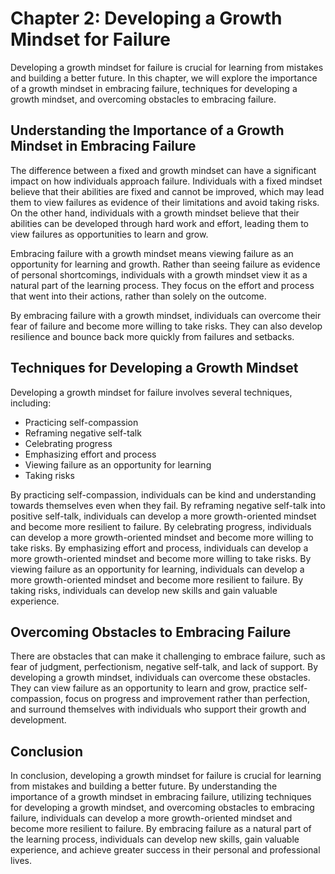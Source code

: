 Chapter 2: Developing a Growth Mindset for Failure
==================================================

Developing a growth mindset for failure is crucial for learning from mistakes and building a better future. In this chapter, we will explore the importance of a growth mindset in embracing failure, techniques for developing a growth mindset, and overcoming obstacles to embracing failure.

Understanding the Importance of a Growth Mindset in Embracing Failure
---------------------------------------------------------------------

The difference between a fixed and growth mindset can have a significant impact on how individuals approach failure. Individuals with a fixed mindset believe that their abilities are fixed and cannot be improved, which may lead them to view failures as evidence of their limitations and avoid taking risks. On the other hand, individuals with a growth mindset believe that their abilities can be developed through hard work and effort, leading them to view failures as opportunities to learn and grow.

Embracing failure with a growth mindset means viewing failure as an opportunity for learning and growth. Rather than seeing failure as evidence of personal shortcomings, individuals with a growth mindset view it as a natural part of the learning process. They focus on the effort and process that went into their actions, rather than solely on the outcome.

By embracing failure with a growth mindset, individuals can overcome their fear of failure and become more willing to take risks. They can also develop resilience and bounce back more quickly from failures and setbacks.

Techniques for Developing a Growth Mindset
------------------------------------------

Developing a growth mindset for failure involves several techniques, including:

* Practicing self-compassion
* Reframing negative self-talk
* Celebrating progress
* Emphasizing effort and process
* Viewing failure as an opportunity for learning
* Taking risks

By practicing self-compassion, individuals can be kind and understanding towards themselves even when they fail. By reframing negative self-talk into positive self-talk, individuals can develop a more growth-oriented mindset and become more resilient to failure. By celebrating progress, individuals can develop a more growth-oriented mindset and become more willing to take risks. By emphasizing effort and process, individuals can develop a more growth-oriented mindset and become more willing to take risks. By viewing failure as an opportunity for learning, individuals can develop a more growth-oriented mindset and become more resilient to failure. By taking risks, individuals can develop new skills and gain valuable experience.

Overcoming Obstacles to Embracing Failure
-----------------------------------------

There are obstacles that can make it challenging to embrace failure, such as fear of judgment, perfectionism, negative self-talk, and lack of support. By developing a growth mindset, individuals can overcome these obstacles. They can view failure as an opportunity to learn and grow, practice self-compassion, focus on progress and improvement rather than perfection, and surround themselves with individuals who support their growth and development.

Conclusion
----------

In conclusion, developing a growth mindset for failure is crucial for learning from mistakes and building a better future. By understanding the importance of a growth mindset in embracing failure, utilizing techniques for developing a growth mindset, and overcoming obstacles to embracing failure, individuals can develop a more growth-oriented mindset and become more resilient to failure. By embracing failure as a natural part of the learning process, individuals can develop new skills, gain valuable experience, and achieve greater success in their personal and professional lives.
